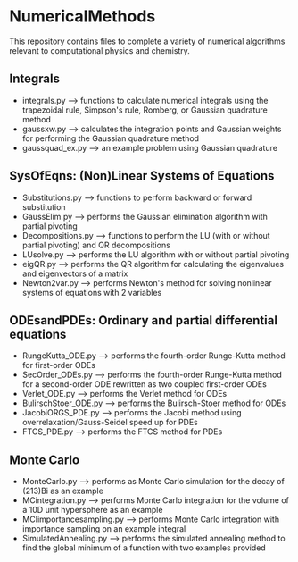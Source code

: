 # NumericalMethods
This repository contains files to complete a variety of numerical algorithms relevant to computational physics and chemistry.

## Integrals
- integrals.py --> functions to calculate numerical integrals using the trapezoidal rule, Simpson's rule, Romberg, or Gaussian quadrature method
- gaussxw.py --> calculates the integration points and Gaussian weights for performing the Gaussian quadrature method
- gaussquad_ex.py --> an example problem using Gaussian quadrature

## SysOfEqns: (Non)Linear Systems of Equations
- Substitutions.py --> functions to perform backward or forward substitution
- GaussElim.py --> performs the Gaussian elimination algorithm with partial pivoting
- Decompositions.py --> functions to perform the LU (with or without partial pivoting) and QR decompositions
- LUsolve.py --> performs the LU algorithm with or without partial pivoting
- eigQR.py --> performs the QR algorithm for calculating the eigenvalues and eigenvectors of a matrix
- Newton2var.py --> performs Newton's method for solving nonlinear systems of equations with 2 variables

## ODEsandPDEs: Ordinary and partial differential equations
- RungeKutta_ODE.py --> performs the fourth-order Runge-Kutta method for first-order ODEs
- SecOrder_ODEs.py --> performs the fourth-order Runge-Kutta method for a second-order ODE rewritten as two coupled first-order ODEs
- Verlet_ODE.py --> performs the Verlet method for ODEs
- BulirschStoer_ODE.py --> performs the Bulirsch-Stoer method for ODEs
- JacobiORGS_PDE.py --> performs the Jacobi method using overrelaxation/Gauss-Seidel speed up for PDEs
- FTCS_PDE.py --> performs the FTCS method for PDEs

## Monte Carlo
- MonteCarlo.py --> performs as Monte Carlo simulation for the decay of (213)Bi as an example
- MCintegration.py --> performs Monte Carlo integration for the volume of a 10D unit hypersphere as an example
- MCIimportancesampling.py --> performs Monte Carlo integration with importance sampling on an example integral
- SimulatedAnnealing.py --> performs the simulated annealing method to find the global minimum of a function with two examples provided